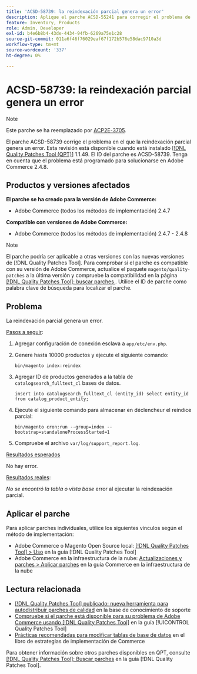 ```yaml
---
title: 'ACSD-58739: la reindexación parcial genera un error'
description: Aplique el parche ACSD-55241 para corregir el problema de Adobe Commerce en el que la reindexación parcial genera un error.
feature: Inventory, Products
role: Admin, Developer
exl-id: b4e6b8b4-43de-4434-94fb-6269a75e1c28
source-git-commit: 011a6f46f76029eaf67f172b576e58dac9710a3d
workflow-type: tm+mt
source-wordcount: '337'
ht-degree: 0%

---
```


# ACSD-58739: la reindexación parcial genera un error

>[!NOTE]
>
>Este parche se ha reemplazado por [ACP2E-3705](/help/tools/quality-patches-tool/patches-available-in-qpt/v1-1-61/acp2e-3705-fixes-an-issue-where-the-indexer.md).

El parche ACSD-58739 corrige el problema en el que la reindexación parcial genera un error. Esta revisión está disponible cuando está instalado [[!DNL Quality Patches Tool (QPT)]](https://experienceleague.adobe.com/es/docs/commerce-operations/tools/quality-patches-tool/quality-patches-tool-to-self-serve-quality-patches) 1.1.49. El ID del parche es ACSD-58739. Tenga en cuenta que el problema está programado para solucionarse en Adobe Commerce 2.4.8.

## Productos y versiones afectados

**El parche se ha creado para la versión de Adobe Commerce:**

* Adobe Commerce (todos los métodos de implementación) 2.4.7

**Compatible con versiones de Adobe Commerce:**

* Adobe Commerce (todos los métodos de implementación) 2.4.7 - 2.4.8

>[!NOTE]
>
>El parche podría ser aplicable a otras versiones con las nuevas versiones de [!DNL Quality Patches Tool]. Para comprobar si el parche es compatible con su versión de Adobe Commerce, actualice el paquete `magento/quality-patches` a la última versión y compruebe la compatibilidad en la página [[!DNL Quality Patches Tool]: buscar parches ](https://experienceleague.adobe.com/tools/commerce-quality-patches/index.html?lang=es). Utilice el ID de parche como palabra clave de búsqueda para localizar el parche.

## Problema

La reindexación parcial genera un error.

<u>Pasos a seguir</u>:

1. Agregar configuración de conexión esclava a `app/etc/env.php`.
1. Genere hasta 10000 productos y ejecute el siguiente comando:

   ```
   bin/magento index:reindex
   ```

1. Agregar ID de productos generados a la tabla de `catalogsearch_fulltext_cl` bases de datos.

   ```
   insert into catalogsearch_fulltext_cl (entity_id) select entity_id from catalog_product_entity;
   ```

1. Ejecute el siguiente comando para almacenar en déclencheur el reíndice parcial:

   ```
   bin/magento cron:run --group=index --bootstrap=standaloneProcessStarted=1 
   ```

1. Compruebe el archivo `var/log/support_report.log`.

<u>Resultados esperados</u>

No hay error.

<u>Resultados reales</u>:

*No se encontró la tabla o vista base* error al ejecutar la reindexación parcial.

## Aplicar el parche

Para aplicar parches individuales, utilice los siguientes vínculos según el método de implementación:

* Adobe Commerce o Magento Open Source local: [[!DNL Quality Patches Tool] > Uso](/help/tools/quality-patches-tool/usage.md) en la guía [!DNL Quality Patches Tool]
* Adobe Commerce en la infraestructura de la nube: [Actualizaciones y parches > Aplicar parches](https://experienceleague.adobe.com/docs/commerce-cloud-service/user-guide/develop/upgrade/apply-patches.html?lang=es) en la guía Commerce en la infraestructura de la nube

## Lectura relacionada

* [[!DNL Quality Patches Tool] publicado: nueva herramienta para autodistribuir parches de calidad](https://experienceleague.adobe.com/es/docs/commerce-operations/tools/quality-patches-tool/quality-patches-tool-to-self-serve-quality-patches) en la base de conocimiento de soporte
* [Compruebe si el parche está disponible para su problema de Adobe Commerce usando [!DNL Quality Patches Tool]](/help/tools/quality-patches-tool/patches-available-in-qpt/check-patch-for-magento-issue-with-magento-quality-patches.md) en la guía [!UICONTROL Quality Patches Tool]
* [Prácticas recomendadas para modificar tablas de base de datos](https://experienceleague.adobe.com/es/docs/commerce-operations/implementation-playbook/best-practices/development/modifying-core-and-third-party-tables#why-adobe-recommends-avoiding-modifications) en el libro de estrategias de implementación de Commerce

Para obtener información sobre otros parches disponibles en QPT, consulte [[!DNL Quality Patches Tool]: Buscar parches](https://experienceleague.adobe.com/tools/commerce-quality-patches/index.html?lang=es) en la guía [!DNL Quality Patches Tool].
